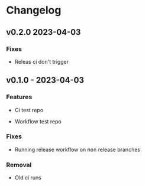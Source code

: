 # Changelog

## v0.2.0 2023-04-03

### Fixes

- Releas ci don't trigger


## v0.1.0 - 2023-04-03

### Features

- Ci test repo

- Workflow test repo


### Fixes

- Running release workflow on non release branches


### Removal

- Old ci runs


